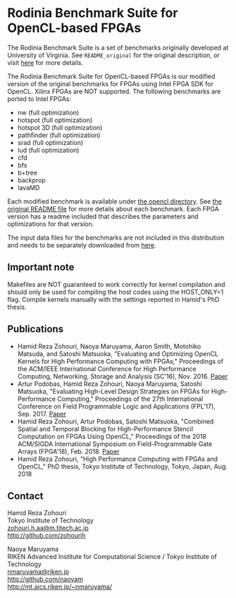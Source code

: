 # Rodinia Benchmark Suite for OpenCL-based FPGAs

The Rodinia Benchmark Suite is a set of benchmarks originally developed at University of Virginia. See `README_original` for the original description, or visit [here](https://www.cs.virginia.edu/~skadron/wiki/rodinia/index.php) for more details.

The Rodinia Benchmark Suite for OpenCL-based FPGAs is our modified version of the original benchmarks for FPGAs using Intel FPGA SDK for OpenCL. Xilinx FPGAs are NOT supported. The following benchmarks are ported to Intel FPGAs:

- nw (full optimization)
- hotspot (full optimization)
- hotspot 3D (full optimization)
- pathfinder (full optimization)
- srad (full optimization)
- lud (full optimization)
- cfd
- bfs
- b+tree
- backprop
- lavaMD

Each modified benchmark is available under [the opencl directory](opencl). See [the original README file](README_original) for more details about each benchmark. Each FPGA version has a readme included that describes the parameters and optimizations for that version.

The input data files for the benchmarks are not included in this distribution and needs to be separately downloaded from [here](https://www.cs.virginia.edu/~skadron/wiki/rodinia/index.php).

## Important note

Makefiles are NOT guaranteed to work correctly for kernel compilation and should only be used for compiling the host codes using the HOST_ONLY=1 flag. Compile kernels manually with the settings reported in Hamid's PhD thesis.

## Publications

- Hamid Reza Zohouri, Naoya Maruyama, Aaron Smith, Motohiko Matsuda, and Satoshi Matsuoka, "Evaluating and Optimizing OpenCL Kernels for High Performance Computing with FPGAs," Proceedings of the ACM/IEEE International Conference for High Performance Computing, Networking, Storage and Analysis (SC'16), Nov. 2016. [Paper](https://dl.acm.org/citation.cfm?id=3014951)
- Artur Podobas, Hamid Reza Zohouri, Naoya Maruyama, Satoshi Matsuoka, "Evaluating High-Level Design Strategies on FPGAs for High-Performance Computing," Proceedings of the 27th International Conference on Field Programmable Logic and Applications (FPL'17), Sep. 2017. [Paper](https://ieeexplore.ieee.org/abstract/document/8056760/)
- Hamid Reza Zohouri, Artur Podobas, Satoshi Matsuoka, "Combined Spatial and Temporal Blocking for High-Performance Stencil Computation on FPGAs Using OpenCL," Proceedings of the 2018 ACM/SIGDA International Symposium on Field-Programmable Gate Arrays (FPGA'18), Feb. 2018. [Paper](https://dl.acm.org/citation.cfm?id=3174248)
- Hamid Reza Zohouri, "High Performance Computing with FPGAs and OpenCL," PhD thesis, Tokyo Institute of Technology, Tokyo, Japan, Aug. 2018

## Contact

Hamid Reza Zohouri <br />
Tokyo Institute of Technology <br />
zohouri.h.aa@m.titech.ac.jp <br />
http://github.com/zohourih

Naoya Maruyama <br />
RIKEN Advanced Institute for Computational Science / Tokyo Institute of Technology <br />
nmaruyama@riken.jp <br />
http://github.com/naoyam <br />
http://mt.aics.riken.jp/~nmaruyama/
